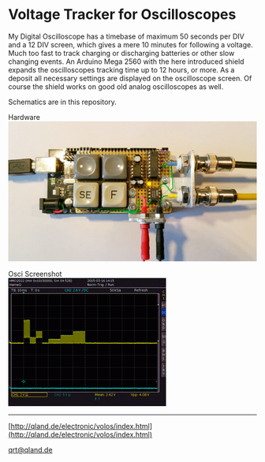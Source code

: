 # **Voltage Tracker for Oscilloscopes**

My Digital Oscilloscope has a timebase of maximum 50 seconds per DIV and a 12 DIV screen, which gives a mere 10 minutes for following a voltage. Much too fast to track charging or discharging batteries or other slow changing events. An Arduino Mega 2560 with the here introduced shield expands the oscilloscopes tracking time up to 12 hours, or more. As a deposit all necessary settings are displayed on the oscilloscope screen. Of course the shield works on good old analog oscilloscopes as well.

Schematics are in this repository.

Hardware  
![Hardware](https://github.com/qrti/Volos/blob/master/hardware.jpg)

Osci Screenshot  
![Osci Screen](https://github.com/qrti/Volos/blob/master/osci%20screen.png)

----------

[http://qland.de/electronic/volos/index.html](http://qland.de/electronic/volos/index.html)  

[qrt@qland.de](mailto:qrt@qland.de)